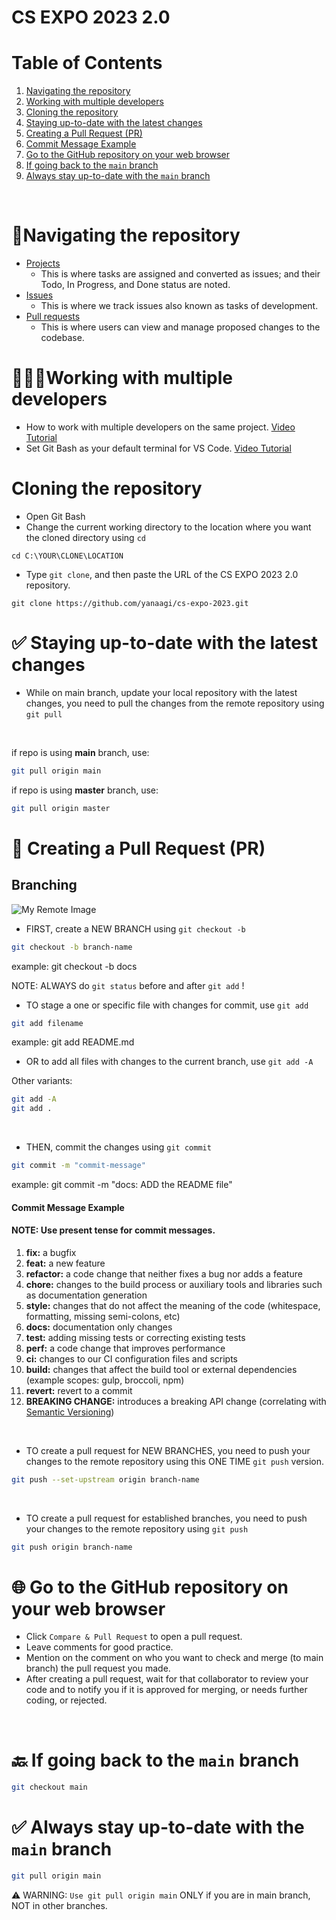 # CS EXPO 2023 2.0

# Table of Contents
1. [Navigating the repository](#🧭navigating-the-repository)
2. [Working with multiple developers](#👨‍👦‍👦working-with-multiple-developers)
3. [Cloning the repository](#cloning-the-repository)
4. [Staying up-to-date with the latest changes](#✅-staying-up-to-date-with-the-latest-changes)
5. [Creating a Pull Request (PR)](#📢-creating-a-pull-request-pr)
6. [Commit Message Example](#commit-message-example)
7. [Go to the GitHub repository on your web browser](#🌐-go-to-the-github-repository-on-your-web-browser)
8. [If going back to the ```main``` branch](#🔙-if-going-back-to-the-main-branch)
9. [Always stay up-to-date with the ```main``` branch](#✅-always-stay-up-to-date-with-the-main-branch)

<br>

# 🧭Navigating the repository
- [Projects](https://github.com/yanaagi/cs-expo-2023/projects)
  - This is where tasks are assigned and converted as issues; and their Todo, In Progress, and Done status are noted.
- [Issues](https://github.com/yanaagi/cs-expo-2023/issues)
  - This is where we track issues also known as tasks of development.   
- [Pull requests](https://github.com/yanaagi/cs-expo-2023/pulls)
  - This is where users can view and manage proposed changes to the codebase.

# 👨‍👦‍👦Working with multiple developers
- How to work with multiple developers on the same project. [Video Tutorial](https://youtu.be/MnUd31TvBoU)
- Set Git Bash as your default terminal for VS Code. [Video Tutorial](https://youtu.be/PzJCwfYfIzY)

# Cloning the repository
- Open Git Bash
- Change the current working directory to the location where you want the cloned directory using `cd`
```
cd C:\YOUR\CLONE\LOCATION
```
- Type `git clone`, and then paste the URL of the CS EXPO 2023 2.0 repository.
```
git clone https://github.com/yanaagi/cs-expo-2023.git
```

# ✅ Staying up-to-date with the latest changes
- While on main branch, update your local repository with the latest changes, you need to pull the changes from the remote repository using `git pull`

<br>

if repo is using <b>main</b> branch, use:
```bash
git pull origin main
```

if repo is using <b>master</b> branch, use:
```bash
git pull origin master
```


# 📢 Creating a Pull Request (PR)
## Branching
![My Remote Image](https://cs50.harvard.edu/web/2020/notes/1/images/branch.png)

- FIRST, create a NEW BRANCH using `git checkout -b`
```bash
git checkout -b branch-name
```
example: git checkout -b docs

NOTE: ALWAYS do `git status` before and after `git add` !

- TO stage a one or specific file with changes for commit, use `git add`
```bash
git add filename
```
example: git add README.md

- OR to add all files with changes to the current branch, use `git add -A`

Other variants:
```bash
git add -A 
git add .
```
<br>

- THEN, commit the changes using `git commit`
```bash
git commit -m "commit-message"
```

example: git commit -m "docs: ADD the README file"

#### Commit Message Example
#### NOTE: Use present tense for commit messages.
1. **fix:** a bugfix
2. **feat:** a new feature
3. **refactor:** a code change that neither fixes a bug nor adds a feature
4. **chore:** changes to the build process or auxiliary tools and libraries such as documentation generation
5. **style:** changes that do not affect the meaning of the code (whitespace, formatting, missing semi-colons, etc)
6. **docs:** documentation only changes
7. **test:** adding missing tests or correcting existing tests
8. **perf:** a code change that improves performance
9. **ci:** changes to our CI configuration files and scripts
10. **build:** changes that affect the build tool or external dependencies (example scopes: gulp, broccoli, npm)
11. **revert:** revert to a commit
12. **BREAKING CHANGE:** introduces a breaking API change (correlating with [Semantic Versioning](https://semver.org/))

<br>

- TO create a pull request for NEW BRANCHES, you need to push your changes to the remote repository using this ONE TIME `git push` version.
```bash
git push --set-upstream origin branch-name
```
<br>

- TO create a pull request for established branches, you need to push your changes to the remote repository using `git push`
```bash
git push origin branch-name
```

# 🌐 Go to the GitHub repository on your web browser
- Click `Compare & Pull Request` to open a pull request. 
- Leave comments for good practice.
- Mention on the comment on who you want to check and merge (to main branch) the pull request you made.
- After creating a pull request, wait for that collaborator to review your code and to notify you
if it is approved for merging, or needs further coding, or rejected.
<br>

# 🔙 If going back to the ```main``` branch
```bash
git checkout main
```

# ✅ Always stay up-to-date with the ```main``` branch
```bash
git pull origin main
```
⚠ WARNING: ```Use git pull origin main```  ONLY if you are in main branch, NOT in other branches.